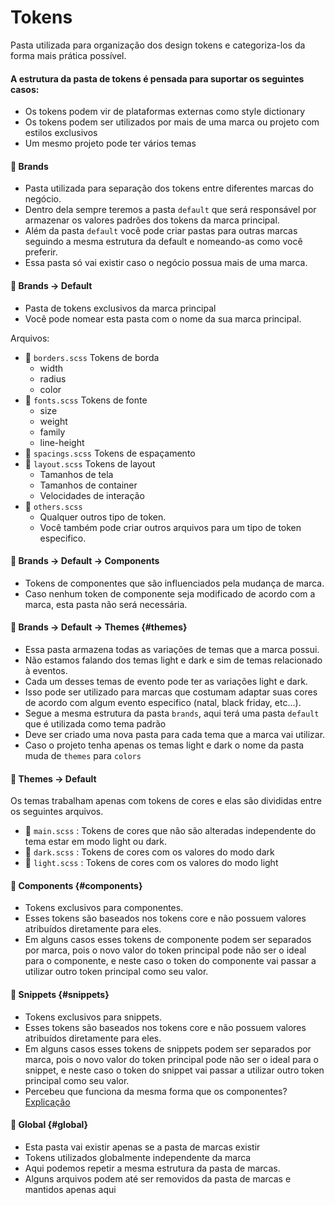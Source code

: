 # Tokens
Pasta utilizada para organização dos design tokens e categoriza-los da forma mais prática possível.

#### A estrutura da pasta de tokens é pensada para suportar os seguintes casos:
- Os tokens podem vir de plataformas externas como style dictionary
- Os tokens podem ser utilizados por mais de uma marca ou projeto com estilos exclusivos
- Um mesmo projeto pode ter vários temas

#### 📂 Brands
- Pasta utilizada para separação dos tokens entre diferentes marcas do negócio.
- Dentro dela sempre teremos a pasta `default` que será responsável por armazenar os valores padrões dos tokens da marca principal.
- Além da pasta `default` você pode criar pastas para outras marcas seguindo a mesma estrutura da default e nomeando-as como você preferir.
- Essa pasta só vai existir caso o negócio possua mais de uma marca.

#### 📂 Brands → Default
* Pasta de tokens exclusivos da marca principal
* Você pode nomear esta pasta com o nome da sua marca principal.

Arquivos:
- 📄 `borders.scss` Tokens de borda
  - width
  - radius
  - color
- 📄 `fonts.scss` Tokens de fonte
  - size
  - weight
  - family
  - line-height
- 📄 `spacings.scss` Tokens de espaçamento
- 📄 `layout.scss` Tokens de layout
  - Tamanhos de tela
  - Tamanhos de container
  - Velocidades de interação
- 📄 `others.scss` 
  - Qualquer outros tipo de token. 
  - Você também pode criar outros arquivos para um tipo de token especifico.
       
#### 📁 Brands → Default → Components
- Tokens de componentes que são influenciados pela mudança de marca. 
- Caso nenhum token de componente seja modificado de acordo com a marca, esta pasta não será necessária.

#### 📂 Brands → Default → Themes {#themes}
- Essa pasta armazena todas as variações de temas que a marca possui. 
- Não estamos falando dos temas light e dark e sim de temas relacionado à eventos. 
- Cada um desses temas de evento pode ter as variações light e dark.
- Isso pode ser utilizado para marcas que costumam adaptar suas cores de acordo com algum evento especifico (natal, black friday, etc...).
- Segue a mesma estrutura da pasta `brands`, aqui terá uma pasta `default` que é utilizada como tema padrão 
- Deve ser criado uma nova pasta para cada tema que a marca vai utilizar.
- Caso o projeto tenha apenas os temas light e dark o nome da pasta muda de `themes` para `colors`

#### 📂 Themes → Default
Os temas trabalham apenas com tokens de cores e elas são divididas entre os seguintes arquivos.

- 📄 `main.scss` : Tokens de cores que não são alteradas independente do tema estar em modo light ou dark.
- 📄 `dark.scss` : Tokens de cores com os valores do modo dark
- 📄 `light.scss` : Tokens de cores com os valores do modo light

#### 📂 Components {#components}
- Tokens exclusivos para componentes. 
- Esses tokens são baseados nos tokens core e não possuem valores atribuídos diretamente para eles. 
- Em alguns casos esses tokens de componente podem ser separados por marca, pois o novo valor do token principal pode não ser o ideal para o componente, e neste caso o token do componente vai passar a utilizar outro token principal como seu valor.

#### 📂 Snippets {#snippets}
- Tokens exclusivos para snippets. 
- Esses tokens são baseados nos tokens core e não possuem valores atribuídos diretamente para eles. 
- Em alguns casos esses tokens de snippets podem ser separados por marca, pois o novo valor do token principal pode não ser o ideal para o snippet, e neste caso o token do snippet vai passar a utilizar outro token principal como seu valor.
- Percebeu que funciona da mesma forma que os componentes? [Explicação](snippets.md) 

#### 📂 Global {#global}
* Esta pasta vai existir apenas se a pasta de marcas existir
* Tokens utilizados globalmente independente da marca
* Aqui podemos repetir a mesma estrutura da pasta de marcas.
* Alguns arquivos podem até ser removidos da pasta de marcas e mantidos apenas aqui